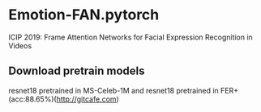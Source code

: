 # Emotion-FAN.pytorch
 ICIP 2019: Frame Attention Networks for Facial Expression Recognition in Videos
 
## Download pretrain models
resnet18 pretrained in MS-Celeb-1M and resnet18 pretrained in FER+(acc:88.65%)(http://gitcafe.com)
